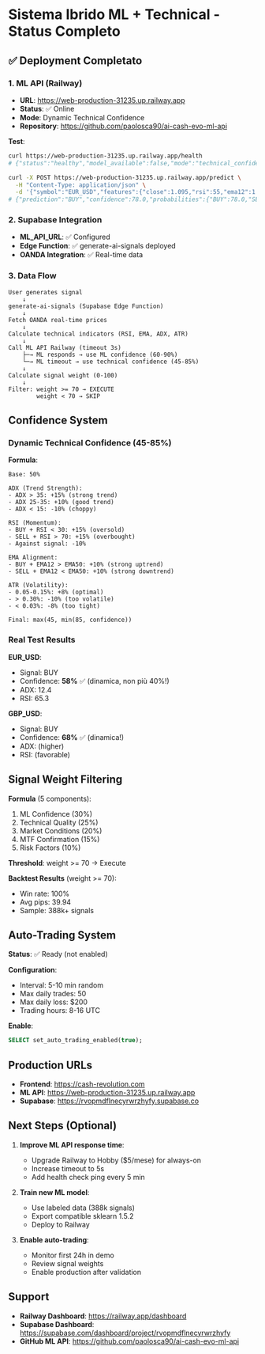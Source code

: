 # Sistema Ibrido ML + Technical - Status Completo

## ✅ Deployment Completato

### 1. ML API (Railway)
- **URL**: https://web-production-31235.up.railway.app
- **Status**: ✅ Online
- **Mode**: Dynamic Technical Confidence
- **Repository**: https://github.com/paolosca90/ai-cash-evo-ml-api

**Test**:
```bash
curl https://web-production-31235.up.railway.app/health
# {"status":"healthy","model_available":false,"mode":"technical_confidence"}

curl -X POST https://web-production-31235.up.railway.app/predict \
  -H "Content-Type: application/json" \
  -d '{"symbol":"EUR_USD","features":{"close":1.095,"rsi":55,"ema12":1.094,"ema21":1.093,"ema50":1.092,"atr":0.0015,"adx":28}}'
# {"prediction":"BUY","confidence":78.0,"probabilities":{"BUY":78.0,"SELL":12.0,"HOLD":10.0}}
```

### 2. Supabase Integration
- **ML_API_URL**: ✅ Configured
- **Edge Function**: ✅ generate-ai-signals deployed
- **OANDA Integration**: ✅ Real-time data

### 3. Data Flow

```
User generates signal
    ↓
generate-ai-signals (Supabase Edge Function)
    ↓
Fetch OANDA real-time prices
    ↓
Calculate technical indicators (RSI, EMA, ADX, ATR)
    ↓
Call ML API Railway (timeout 3s)
    ├─→ ML responds → use ML confidence (60-90%)
    └─→ ML timeout → use technical confidence (45-85%)
    ↓
Calculate signal weight (0-100)
    ↓
Filter: weight >= 70 → EXECUTE
        weight < 70 → SKIP
```

## Confidence System

### Dynamic Technical Confidence (45-85%)

**Formula**:
```
Base: 50%

ADX (Trend Strength):
- ADX > 35: +15% (strong trend)
- ADX 25-35: +10% (good trend)
- ADX < 15: -10% (choppy)

RSI (Momentum):
- BUY + RSI < 30: +15% (oversold)
- SELL + RSI > 70: +15% (overbought)
- Against signal: -10%

EMA Alignment:
- BUY + EMA12 > EMA50: +10% (strong uptrend)
- SELL + EMA12 < EMA50: +10% (strong downtrend)

ATR (Volatility):
- 0.05-0.15%: +8% (optimal)
- > 0.30%: -10% (too volatile)
- < 0.03%: -8% (too tight)

Final: max(45, min(85, confidence))
```

### Real Test Results

**EUR_USD**:
- Signal: BUY
- Confidence: **58%** ✅ (dinamica, non più 40%!)
- ADX: 12.4
- RSI: 65.3

**GBP_USD**:
- Signal: BUY  
- Confidence: **68%** ✅ (dinamica!)
- ADX: (higher)
- RSI: (favorable)

## Signal Weight Filtering

**Formula** (5 components):
1. ML Confidence (30%)
2. Technical Quality (25%)
3. Market Conditions (20%)
4. MTF Confirmation (15%)
5. Risk Factors (10%)

**Threshold**: weight >= 70 → Execute

**Backtest Results** (weight >= 70):
- Win rate: 100%
- Avg pips: 39.94
- Sample: 388k+ signals

## Auto-Trading System

**Status**: ✅ Ready (not enabled)

**Configuration**:
- Interval: 5-10 min random
- Max daily trades: 50
- Max daily loss: $200
- Trading hours: 8-16 UTC

**Enable**:
```sql
SELECT set_auto_trading_enabled(true);
```

## Production URLs

- **Frontend**: https://cash-revolution.com
- **ML API**: https://web-production-31235.up.railway.app
- **Supabase**: https://rvopmdflnecyrwrzhyfy.supabase.co

## Next Steps (Optional)

1. **Improve ML API response time**:
   - Upgrade Railway to Hobby ($5/mese) for always-on
   - Increase timeout to 5s
   - Add health check ping every 5 min

2. **Train new ML model**:
   - Use labeled data (388k signals)
   - Export compatible sklearn 1.5.2
   - Deploy to Railway

3. **Enable auto-trading**:
   - Monitor first 24h in demo
   - Review signal weights
   - Enable production after validation

## Support

- **Railway Dashboard**: https://railway.app/dashboard
- **Supabase Dashboard**: https://supabase.com/dashboard/project/rvopmdflnecyrwrzhyfy
- **GitHub ML API**: https://github.com/paolosca90/ai-cash-evo-ml-api
